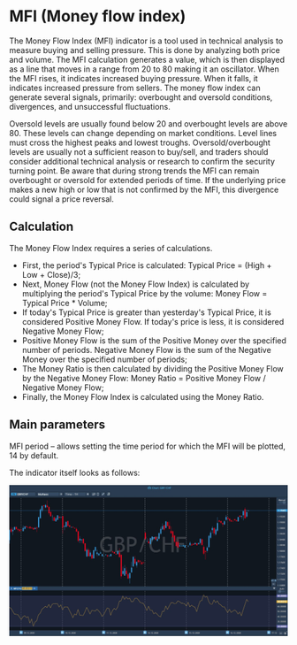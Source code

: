 # MFI \(Money flow index\)

The Money Flow Index \(MFI\) indicator is a tool used in technical analysis to measure buying and selling pressure. This is done by analyzing both price and volume. The MFI calculation generates a value, which is then displayed as a line that moves in a range from 20 to 80 making it an oscillator. When the MFI rises, it indicates increased buying pressure. When it falls, it indicates increased pressure from sellers. The money flow index can generate several signals, primarily: overbought and oversold conditions, divergences, and unsuccessful fluctuations.

Oversold levels are usually found below 20 and overbought levels are above 80. These levels can change depending on market conditions. Level lines must cross the highest peaks and lowest troughs. Oversold/overbought levels are usually not a sufficient reason to buy/sell, and traders should consider additional technical analysis or research to confirm the security turning point. Be aware that during strong trends the MFI can remain overbought or oversold for extended periods of time. If the underlying price makes a new high or low that is not confirmed by the MFI, this divergence could signal a price reversal.

## Calculation

The Money Flow Index requires a series of calculations.

* First, the period's Typical Price is calculated: Typical Price = \(High + Low + Close\)/3;
* Next, Money Flow \(not the Money Flow Index\) is calculated by multiplying the period's Typical Price by the volume: Money Flow = Typical Price \* Volume;
* If today's Typical Price is greater than yesterday's Typical Price, it is considered Positive Money Flow. If today's price is less, it is considered Negative Money Flow;
* Positive Money Flow is the sum of the Positive Money over the specified number of periods. Negative Money Flow is the sum of the Negative Money over the specified number of periods;
* The Money Ratio is then calculated by dividing the Positive Money Flow by the Negative Money Flow: Money Ratio = Positive Money Flow / Negative Money Flow;
* Finally, the Money Flow Index is calculated using the Money Ratio.

## Main parameters

MFI period – allows setting the time period for which the MFI will be plotted, 14 by default.

The indicator itself looks as follows:

![](../../../../.gitbook/assets/mfi%20%284%29.jpg)

